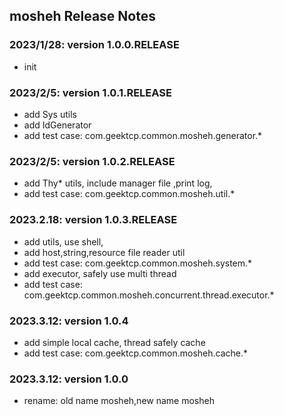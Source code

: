 mosheh Release Notes
------------------------
### 2023/1/28: version 1.0.0.RELEASE
- init

### 2023/2/5: version 1.0.1.RELEASE
- add Sys utils
- add IdGenerator
- add test case: com.geektcp.common.mosheh.generator.*

### 2023/2/5: version 1.0.2.RELEASE
- add Thy* utils, include manager file ,print log, 
- add test case: com.geektcp.common.mosheh.util.*

### 2023.2.18: version 1.0.3.RELEASE
- add utils, use shell, 
- add host,string,resource file reader util
- add test case: com.geektcp.common.mosheh.system.*
- add executor, safely use multi thread
- add test case: com.geektcp.common.mosheh.concurrent.thread.executor.*

### 2023.3.12: version 1.0.4
- add simple local cache, thread safely cache
- add test case: com.geektcp.common.mosheh.cache.*

### 2023.3.12: version 1.0.0
- rename: old name mosheh,new name mosheh
